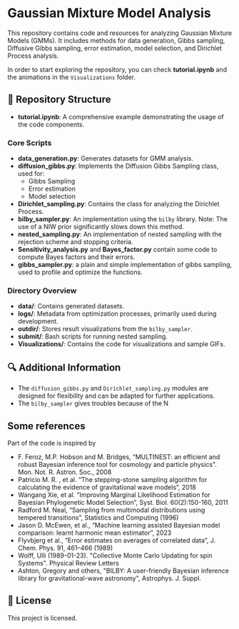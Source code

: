# Gaussian Mixture Model Analysis

This repository contains code and resources for analyzing Gaussian Mixture Models (GMMs). It includes methods for data generation, Gibbs sampling, Diffusive Gibbs sampling, error estimation, model selection, and Dirichlet Process analysis. 

In order to start exploring the repository, you can check **tutorial.ipynb** and the animations in the `Visualizations` folder.

## 📁 Repository Structure

- **tutorial.ipynb**: A comprehensive example demonstrating the usage of the code components.

### Core Scripts
- **data_generation.py**: Generates datasets for GMM analysis.
- **diffusion_gibbs.py**: Implements the Diffusion Gibbs Sampling class, used for:
  - Gibbs Sampling
  - Error estimation
  - Model selection
- **Dirichlet_sampling.py**: Contains the class for analyzing the Dirichlet Process.
- **bilby_sampler.py**: An implementation using the `bilby` library. Note: The use of a NIW prior significantly slows down this method.
- **nested_sampling.py**: An implementation of nested sampling with the rejection scheme and stopping criteria.
- **Sensitivity_analysis.py** and **Bayes_factor.py** contain some code to compute Bayes factors and their errors.
- **gibbs_sampler.py**: a plain and simple implementation of gibbs sampling, used to profile and optimize the functions.

### Directory Overview
- **data/**: Contains generated datasets.
- **logs/**: Metadata from optimization processes, primarily used during development.
- **outdir/**: Stores result visualizations from the `bilby_sampler`.
- **submit/**: Bash scripts for running nested sampling.
- **Visualizations/**: Contains the code for visualizations and sample GIFs.

## 🔍 Additional Information
- The `diffusion_gibbs.py` and `Dirichlet_sampling.py` modules are designed for flexibility and can be adapted for further applications.
- The `bilby_sampler` gives troubles because of the N

## Some references
Part of the code is inspired by
- F. Feroz, M.P. Hobson and M. Bridges, “MULTINEST: an efficient and robust Bayesian inference tool for cosmology and particle physics". Mon. Not. R. Astron. Soc., 2008​
- Patricio M. R. , et al. “The stepping-stone sampling algorithm for calculating the evidence of gravitational wave models”, 2018​
- Wangang Xie, et al. “Improving Marginal Likelihood Estimation for Bayesian Phylogenetic Model Selection”, Syst. Biol. 60(2):150-160, 2011​
- Radford M. Neal, “Sampling from multimodal distributions using tempered transitions”, Statistics and Computing (1996)​
- Jason D. McEwen, et al., “Machine learning assisted Bayesian model comparison: learnt harmonic mean estimator”, 2023​
- Flyvbjerg et al., “Error estimates on averages of correlated data”, J. Chem. Phys. 91, 461–466 (1989)​
- Wolff, Ulli (1989-01-23). "Collective Monte Carlo Updating for spin Systems". Physical Review Letters
- Ashton, Gregory and others, "BILBY: A user-friendly Bayesian inference library for gravitational-wave astronomy", Astrophys. J. Suppl.    ​

## 📄 License
This project is licensed.

